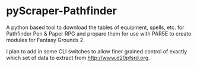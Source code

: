 pyScraper-Pathfinder
====================

A python based tool to download the tables of equipment, spells, etc. for Pathfinder Pen &amp; Paper RPG and prepare them for use with PAR5E to create modules for Fantasy Grounds 2.

I plan to add in some CLI switches to allow finer grained control of exactly which set of data to extract from http://www.d20pfsrd.org.
